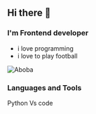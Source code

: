 ## Hi there 👋

### I'm Frontend developer
- i love programming
- i love to play football

![Aboba](https://sun9-4.userapi.com/s/v1/if2/jxpsNjHS_kaaiEV_MC_-Ox_lLXTElxTpsilk3e7NKboJvgbmWVKFewfd-HqI4jCdyfh9HO4qUUCLlHCT4uuUzvKf.jpg?quality=96&as=32x30,48x45,72x68,108x102,160x151,240x226,360x340,480x453,540x509,600x566&from=bu&u=ryAOskUl0ze5g--mgrpa_qygz9Zt-OU0zsk7ZkCYVMA&cs=600x566)

### Languages and Tools
Python
Vs code



